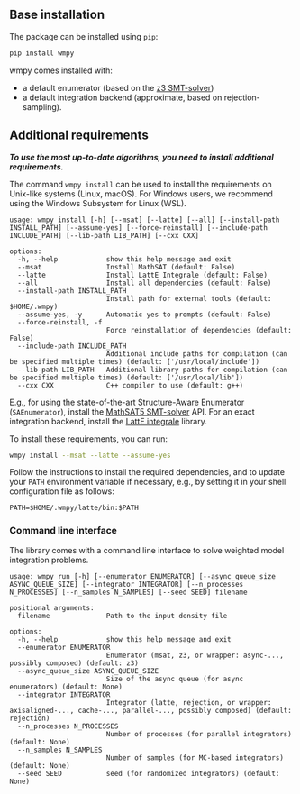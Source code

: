 ## Base installation

The package can be installed using `pip`:

```bash
pip install wmpy
```

wmpy comes installed with:

- a default enumerator (based on the [z3 SMT-solver](https://github.com/Z3Prover/z3))
- a default integration backend (approximate, based on rejection-sampling).

## Additional requirements

**_To use the most up-to-date algorithms, you need to install additional requirements._**

The command `wmpy install` can be used to install the requirements on Unix-like systems (Linux,
macOS). For Windows users, we recommend using the Windows Subsystem for Linux (WSL).

```
usage: wmpy install [-h] [--msat] [--latte] [--all] [--install-path INSTALL_PATH] [--assume-yes] [--force-reinstall] [--include-path INCLUDE_PATH] [--lib-path LIB_PATH] [--cxx CXX]

options:
  -h, --help            show this help message and exit
  --msat                Install MathSAT (default: False)
  --latte               Install LattE Integrale (default: False)
  --all                 Install all dependencies (default: False)
  --install-path INSTALL_PATH
                        Install path for external tools (default: $HOME/.wmpy)
  --assume-yes, -y      Automatic yes to prompts (default: False)
  --force-reinstall, -f
                        Force reinstallation of dependencies (default: False)
  --include-path INCLUDE_PATH
                        Additional include paths for compilation (can be specified multiple times) (default: ['/usr/local/include'])
  --lib-path LIB_PATH   Additional library paths for compilation (can be specified multiple times) (default: ['/usr/local/lib'])
  --cxx CXX             C++ compiler to use (default: g++)
```

E.g., for using the state-of-the-art Structure-Aware Enumerator (`SAEnumerator`), install
the [MathSAT5 SMT-solver](https://mathsat.fbk.eu/) API.
For an exact integration backend, install the [LattE integrale](https://github.com/latte-int/latte/) library.

To install these requirements, you can run:

```bash
wmpy install --msat --latte --assume-yes
````

Follow the instructions to install the required dependencies, and
to update your `PATH` environment variable if necessary, e.g., by setting it in your shell configuration file as
follows:

```
PATH=$HOME/.wmpy/latte/bin:$PATH
```

### Command line interface

The library comes with a command line interface to solve weighted model integration problems.

```
usage: wmpy run [-h] [--enumerator ENUMERATOR] [--async_queue_size ASYNC_QUEUE_SIZE] [--integrator INTEGRATOR] [--n_processes N_PROCESSES] [--n_samples N_SAMPLES] [--seed SEED] filename

positional arguments:
  filename              Path to the input density file

options:
  -h, --help            show this help message and exit
  --enumerator ENUMERATOR
                        Enumerator (msat, z3, or wrapper: async-..., possibly composed) (default: z3)
  --async_queue_size ASYNC_QUEUE_SIZE
                        Size of the async queue (for async enumerators) (default: None)
  --integrator INTEGRATOR
                        Integrator (latte, rejection, or wrapper: axisaligned-..., cache-..., parallel-..., possibly composed) (default: rejection)
  --n_processes N_PROCESSES
                        Number of processes (for parallel integrators) (default: None)
  --n_samples N_SAMPLES
                        Number of samples (for MC-based integrators) (default: None)
  --seed SEED           seed (for randomized integrators) (default: None)
```
